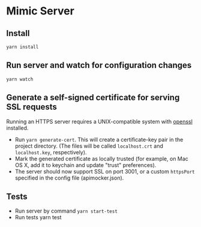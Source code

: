 # Mimic Server

## Install

`yarn install`

## Run server and watch for configuration changes

`yarn watch`

## Generate a self-signed certificate for serving SSL requests

Running an HTTPS server requires a UNIX-compatible system with
[openssl](https://www.openssl.org/) installed.

- Run `yarn generate-cert`. This will create a certificate-key pair in the
  project directory. (The files will be called `localhost.crt` and
  `localhost.key`, respectively).
- Mark the generated certificate as locally trusted (for example, on Mac OS X,
  add it to keychain and update "trust" preferences).
- The server should now support SSL on port 3001, or a custom `httpsPort`
  specified in the config file (apimocker.json).

## Tests

- Run server by command `yarn start-test`
- Run tests yarn test
